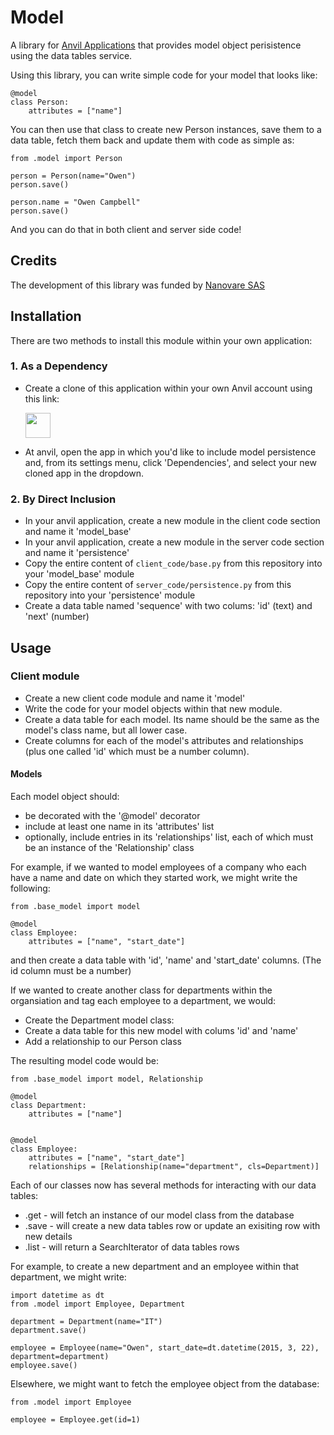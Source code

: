 # Model
A library for [Anvil Applications](https://anvil.works) that provides model object
perisistence using the data tables service.

Using this library, you can write simple code for your model that looks like:

```
@model
class Person:
    attributes = ["name"]
```

You can then use that class to create new Person
instances, save them to a data table, fetch them back and update them with code as simple as:

```
from .model import Person

person = Person(name="Owen")
person.save()

person.name = "Owen Campbell"
person.save()
```

And you can do that in both client and server side code!

## Credits
The development of this library was funded by [Nanovare SAS](https://www.mojofertility.co)

## Installation
There are two methods to install this module within your own application:

### 1. As a Dependency

  * Create a clone of this application within your own Anvil account using this link:

    [<img src="https://anvil.works/img/forum/copy-app.png" height='40px'>](https://anvil.works/build#clone:2MVSGI6X5XLOHJNE=F2FBUNOHSQGADHUEEZ3EQTT5)
  
  * At anvil, open the app in which you'd like to include model persistence and, from its settings menu, click 'Dependencies',
    and select your new cloned app in the dropdown.

### 2. By Direct Inclusion

  * In your anvil application, create a new module in the client code section and name it 'model_base'
  * In your anvil application, create a new module in the server code section and name it 'persistence'
  * Copy the entire content of `client_code/base.py` from this repository into your 'model_base' module
  * Copy the entire content of `server_code/persistence.py` from this repository into your 'persistence' module
  * Create a data table named 'sequence' with two colums: 'id' (text) and 'next' (number)
  
## Usage

### Client module

  * Create a new client code module and name it 'model'
  * Write the code for your model objects within that new module.
  * Create a data table for each model. Its name should be the same as the model's class name, but all lower case.
  * Create columns for each of the model's attributes and relationships (plus one called 'id' which must be a number column).

#### Models
  
  Each model object should:

  * be decorated with the '@model' decorator
  * include at least one name in its 'attributes' list
  * optionally, include entries in its 'relationships' list, each of which must be an instance of the 'Relationship' class

  For example, if we wanted to model employees of a company who each have a name and date on which they started work, we might write the following:

  ```
  from .base_model import model

  @model
  class Employee:
      attributes = ["name", "start_date"]
  ```

  and then create a data table with 'id', 'name' and 'start_date' columns. (The id column must be a number)

  If we wanted to create another class for departments within the organsiation and tag each employee to a department, we would:

  * Create the Department model class:
  * Create a data table for this new model with colums 'id' and 'name'
  * Add a relationship to our Person class

  The resulting model code would be:

  ```
  from .base_model import model, Relationship

  @model
  class Department:
      attributes = ["name"]


  @model
  class Employee:
      attributes = ["name", "start_date"]
      relationships = [Relationship(name="department", cls=Department)]
  ```

  Each of our classes now has several methods for interacting with our data tables:

  * .get - will fetch an instance of our model class from the database
  * .save - will create a new data tables row or update an exisiting row with new details
  * .list - will return a SearchIterator of data tables rows

  For example, to create a new department and an employee within that department, we might write:

  ```
  import datetime as dt
  from .model import Employee, Department

  department = Department(name="IT")
  department.save()

  employee = Employee(name="Owen", start_date=dt.datetime(2015, 3, 22), department=department)
  employee.save()
  ```

  Elsewhere, we might want to fetch the employee object from the database:

  ```
  from .model import Employee

  employee = Employee.get(id=1)
  ```
  
